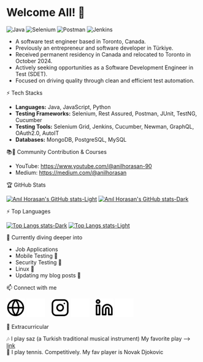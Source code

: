 
# Welcome All! 👋


![Java](https://img.shields.io/badge/Code-Java-orange?style=flat-square&logo=java)
![Selenium](https://img.shields.io/badge/Test-Selenium-green?style=flat-square&logo=selenium)
![Postman](https://img.shields.io/badge/API-Postman-orange?style=flat-square&logo=postman)
![Jenkins](https://img.shields.io/badge/CI%2FCD-Jenkins-blue?style=flat-square&logo=jenkins)


- A software test engineer based in Toronto, Canada.
- Previously an entrepreneur and software developer in Türkiye.
- Received permanent residency in Canada and relocated to Toronto in October 2024.
- Actively seeking opportunities as a Software Development Engineer in Test (SDET).
- Focused on driving quality through clean and efficient test automation.


⚡ Tech Stacks

- **Languages:** Java, JavaScript, Python
- **Testing Frameworks:** Selenium, Rest Assured, Postman, JUnit, TestNG, Cucumber
- **Testing Tools:** Selenium Grid, Jenkins, Cucumber, Newman, GraphQL, OAuth2.0, AutoIT
- **Databases:** MongoDB, PostgreSQL, MySQL


📚🚀 Community Contribution & Courses

* YouTube: https://www.youtube.com/@anilhorasan-90
* Medium: https://medium.com/@anilhorasan


🏆 GitHub Stats

[![Anıl Horasan's GitHub stats-Light](https://github-readme-stats.vercel.app/api?username=herbisey&show_icons=true&count_private=true&theme=default#gh-light-mode-only)](https://github.com/herbisey/github-readme-stats#gh-light-mode-only)
[![Anıl Horasan's GitHub stats-Dark](https://github-readme-stats.vercel.app/api?username=herbisey&show_icons=true&count_private=true&theme=dracula#gh-dark-mode-only)](https://github.com/herbisey/github-readme-stats#gh-dark-mode-only)


⚡️ Top Languages

[![Top Langs stats-Dark](https://github-readme-stats.vercel.app/api/top-langs/?username=herbisey&hide_progress=false&show_icons=true&theme=dracula#gh-dark-mode-only)](https://github.com/herbisey/github-readme-stats#gh-dark-mode-only)
[![Top Langs stats-Light](https://github-readme-stats.vercel.app/api/top-langs/?username=herbisey&hide_progress=false&show_icons=true&theme=default#gh-light-mode-only)](https://github.com/herbisey/github-readme-stats#gh-light-mode-only)


🌱 Currently diving deeper into

* Job Applications
* Mobile Testing 🦾
* Security Testing 🔐
* Linux 🐧
* Updating my blog posts 🤯


📫 Connect with me

[![website-light](./img/globe-light.svg)](https://www.mobirob.com/index_en.html#gh-light-mode-only)
[![website-dark](./img/globe-dark.svg)](https://www.mobirob.com/index_en.html#gh-dark-mode-only)
&nbsp;&nbsp;
[![instagram-light](./img/instagram-light.svg)](https://www.instagram.com/anilhorasan/#gh-light-mode-only)
[![instagram-dark](./img/instagram-dark.svg)](https://www.instagram.com/anilhorasan/#gh-dark-mode-only)
&nbsp;&nbsp;
[![linkedin-light](./img/linkedin-light.svg)](https://www.linkedin.com/in/anil-horasan/#gh-light-mode-only)
[![linkedin-dark](./img/linkedin-dark.svg)](https://www.linkedin.com/in/anil-horasan/#gh-dark-mode-only)


🐣 Extracurricular

🎶 I play saz (a Turkish traditional musical instrument) My favorite play --> [link](https://www.youtube.com/watch?v=p3Jtm44EKZc&ab_channel=anilhorasan)  
🎾 I play tennis. Competitively. My fav player is Novak Djokovic   



